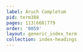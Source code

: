 ```yaml
---
label: Aruch Completum
pid: term388
pages: 113|668|779
order: '0059'
layout: generic_index_term
collection: index-headings
---
```

